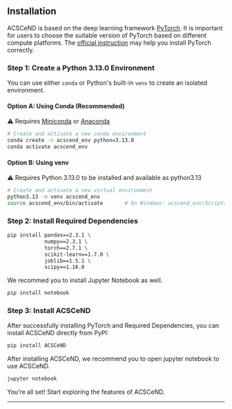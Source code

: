 ## Installation
ACSCeND is based on the deep learning framework [PyTorch](https://pytorch.org). It is important for users to choose the suitable version of PyTorch based on different compute platforms. The [official instruction](https://pytorch.org/get-started/locally/) may help you install PyTorch correctly.

### Step 1: Create a Python 3.13.0 Environment
You can use either `conda` or Python's built-in `venv` to create an isolated environment.

#### Option A: Using Conda (Recommended)
⚠️ Requires [Miniconda](https://www.anaconda.com/docs/getting-started/miniconda/install) or [Anaconda](https://www.anaconda.com/)
```bash
# Create and activate a new conda environment
conda create -n acscend_env python=3.13.0
conda activate acscend_env
```

#### Option B: Using venv
⚠️ Requires Python 3.13.0 to be installed and available as python3.13
```bash
# Create and activate a new virtual environment
python3.13 -m venv acscend_env
source acscend_env/bin/activate       # On Windows: acscend_env\Scripts\activate
```

### Step 2: Install Required Dependencies
```bash
pip install pandas==2.3.1 \
            numpy==2.3.1 \
            torch==2.7.1 \
            scikit-learn==1.7.0 \
            joblib==1.5.1 \
            scipy==1.16.0
```
We recommed you to install Jupyter Notebook as well.
```bash
pip install notebook
```

### Step 3: Install ACSCeND
After successfully installing PyTorch and Required Dependencies, you can install ACSCeND directly from PyPI:
```bash
pip install ACSCeND
```
After installing ACSCeND, we recommend you to open jupyter notebook to use ACSCeND.
```bash
jupyter notebook
```

You’re all set! Start exploring the features of ACSCeND.

---
